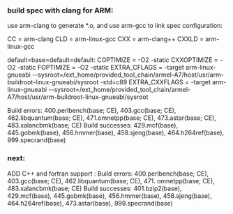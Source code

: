### build spec with clang for ARM:
use arm-clang to generate *.o, and use arm-gcc to link
spec configuration:

CC                = arm-clang
CLD               = arm-linux-gcc
CXX               = arm-clang++
CXXLD             = arm-linux-gcc

default=base=default=default:
COPTIMIZE   = -O2 -static
CXXOPTIMIZE = -O2 -static
FOPTIMIZE   = -O2 -static
EXTRA_CFLAGS = -target arm-linux-gnueabi --sysroot=/ext_home/provided_tool_chain/armel-A7/host/usr/arm-buildroot-linux-gnueabi/sysroot -std=c89
EXTRA_CXXFLAGS = -target arm-linux-gnueabi --sysroot=/ext_home/provided_tool_chain/armel-A7/host/usr/arm-buildroot-linux-gnueabi/sysroot

Build errors: 400.perlbench(base; CE), 403.gcc(base; CE), 462.libquantum(base; CE), 471.omnetpp(base; CE), 473.astar(base; CE), 483.xalancbmk(base; CE)
Build successes: 429.mcf(base), 445.gobmk(base), 456.hmmer(base), 458.sjeng(base), 464.h264ref(base), 999.specrand(base)

### next:
ADD C++ and fortran support :
Build errors: 400.perlbench(base; CE), 403.gcc(base; CE), 462.libquantum(base; CE), 471.             omnetpp(base; CE), 483.xalancbmk(base; CE)
Build successes: 401.bzip2(base), 429.mcf(base), 445.gobmk(base), 456.hmmer(base), 458.sjeng(base),  464.h264ref(base), 473.astar(base), 999.specrand(base)

